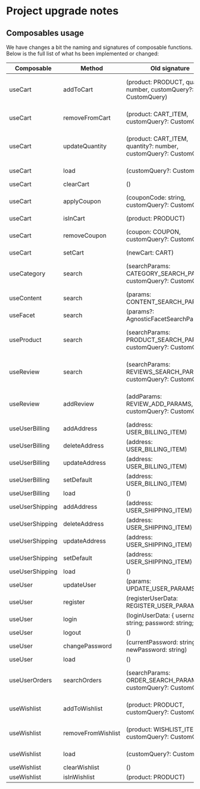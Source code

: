 # Project upgrade notes

## Composables usage

We have changes a bit the naming and signatures of composable functions. Below is the full list of what hs been implemented or changed:

| Composable | Method | Old signature | New signature |
|------------|--------|---------------|---------------|
|      useCart      |   addToCart     |       (product: PRODUCT, quantity: number, customQuery?: CustomQuery)        |       ({ product: PRODUCT, quantity: number, customQuery?: CustomQuery })        |
|      useCart      |   removeFromCart    |       (product: CART_ITEM, customQuery?: CustomQuery)        |       ({ product: CART_ITEM, customQuery?: CustomQuery })        |
|      useCart      |   updateQuantity     |       (product: CART_ITEM, quantity?: number, customQuery?: CustomQuery)        |    ({ product: CART_ITEM, quantity?: number, customQuery?: CustomQuery })           |
|      useCart      |   load     |      (customQuery?: CustomQuery)         |        ({ customQuery?: CustomQuery } = {})       |
|      useCart      |   clearCart    |      ()         |       ()        |
|      useCart      |   applyCoupon     |      (couponCode: string, customQuery?: CustomQuery)         |        ({ couponCode: string, customQuery?: CustomQuery })       |
|      useCart      |   isInCart    |      (product: PRODUCT)         |       ({ product: PRODUCT })        |
|      useCart      |   removeCoupon     |       (coupon: COUPON, customQuery?: CustomQuery)        |       ({ coupon: COUPON, customQuery?: CustomQuery })        |
|      useCart      |   setCart     |       (newCart: CART)        |       ({ newCart: CART })        |
|      useCategory      |   search     |       (searchParams: CATEGORY_SEARCH_PARAMS, customQuery?: CustomQuery)       |       ({ ...searchParams: CATEGORY_SEARCH_PARAMS, customQuery?: CustomQuery })        |
|      useContent      |   search     |       (params: CONTENT_SEARCH_PARAMS)       |       No changes        |
|      useFacet      |   search     |       (params?: AgnosticFacetSearchParams)      |       No changes        |
|      useProduct      |   search     |       (searchParams: PRODUCT_SEARCH_PARAMS, customQuery?: CustomQuery)       |       ({ ...searchParams: PRODUCT_SEARCH_PARAMS, customQuery?: CustomQuery })        |
|      useReview      |   search     |       (searchParams: REVIEWS_SEARCH_PARAMS, customQuery?: CustomQuery)       |       ({ ...searchParams: REVIEWS_SEARCH_PARAMS, customQuery?: CustomQuery })        |
|      useReview      |   addReview     |       (addParams: REVIEW_ADD_PARAMS, customQuery?: CustomQuery)       |       ({ ...addParams: REVIEW_ADD_PARAMS, customQuery?: CustomQuery })        |
|      useUserBilling      |   addAddress     |       (address: USER_BILLING_ITEM)      |       ({ address: USER_BILLING_ITEM })        |
|      useUserBilling      |   deleteAddress     |      (address: USER_BILLING_ITEM)      |       ({ address: USER_BILLING_ITEM })        |
|      useUserBilling      |   updateAddress     |       (address: USER_BILLING_ITEM)      |       ({ address: USER_BILLING_ITEM })        |
|      useUserBilling      |   setDefault     |       (address: USER_BILLING_ITEM)      |       ({ address: USER_BILLING_ITEM })        |
|      useUserBilling      |   load     |       ()       |       ()        |
|      useUserShipping      |   addAddress     |       (address: USER_SHIPPING_ITEM)      |       ({ address: USER_SHIPPING_ITEM })        |
|      useUserShipping      |   deleteAddress     |      (address: USER_SHIPPING_ITEM)      |       ({ address: USER_SHIPPING_ITEM })        |
|      useUserShipping      |   updateAddress     |       (address: USER_SHIPPING_ITEM)      |       ({ address: USER_SHIPPING_ITEM })        |
|      useUserShipping      |   setDefault     |       (address: USER_SHIPPING_ITEM)      |       ({ address: USER_SHIPPING_ITEM })        |
|      useUserShipping      |   load     |       ()       |       ()        |
|      useUser      |   updateUser     |       (params: UPDATE_USER_PARAMS)       |       ({ user: UPDATE_USER_PARAMS })        |
|      useUser      |   register     |       (registerUserData: REGISTER_USER_PARAMS)       |       ({ user: REGISTER_USER_PARAMS })        |
|      useUser      |   login     |       (loginUserData: { username: string; password: string; })       |       ({ user: LOGIN_USER_PARAMS })        |
|      useUser      |   logout     |       ()       |       ()        |
|      useUser      |   changePassword     |       (currentPassword: string, newPassword: string)       |       ({ currentPassword: string, newPassword: string })        |
|      useUser      |   load     |       ()       |       ()        |
|      useUserOrders      |   searchOrders     |       (searchParams: ORDER_SEARCH_PARAMS, customQuery?: CustomQuery)       |       ({ ...searchParams: ORDER_SEARCH_PARAMS, customQuery?: CustomQuery } = {})        |
|      useWishlist      |   addToWishlist     |       (product: PRODUCT, customQuery?: CustomQuery)       |       ({ product: PRODUCT, customQuery?: CustomQuery })        |
|      useWishlist      |   removeFromWishlist     |       (product: WISHLIST_ITEM, customQuery?: CustomQuery)       |       ({ product: WISHLIST_ITEM, customQuery?: CustomQuery })        |
|      useWishlist      |   load     |       (customQuery?: CustomQuery)       |       ({ customQuery?: CustomQuery } = {})        |
|      useWishlist      |   clearWishlist     |       ()       |       ()        |
|      useWishlist      |   isInWishlist     |       (product: PRODUCT)       |       ({ product: PRODUCT })        |